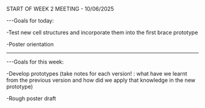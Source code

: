 START OF WEEK 2 MEETING - 10/06/2025

---Goals for today:

-Test new cell structures and incorporate them into the first brace prototype

-Poster orientation

----------------

---Goals for this week:

-Develop prototypes (take notes for each version! : what have we learnt from the previous version and how did we apply that knowledge in the new prototype)

-Rough poster draft